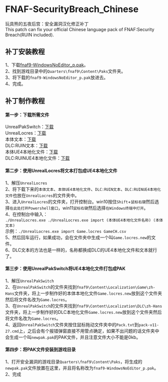 # FNAF-SecurityBreach_Chinese
玩具熊的五夜后宫：安全漏洞汉化修正补丁  
This patch can fix your official Chinese language pack of FNAF:Security Breach(RUIN included). <br>
## 补丁安装教程
1、下载[fnaf9-WindowsNoEditor_p.pak](https://github.com/HanFengRuYue/FNAF-SecurityBreach_Chinese/releases/download/v3.8/fnaf9-WindowsNoEditor_p.pak)。<br>
2、找到游戏目录中的```Quarters\fnaf9\Content\Paks```文件夹。<br>
3、将下载的```fnaf9-WindowsNoEditor_p.pak```放进去。<br>
4、完成。<br>
## 补丁制作教程
#### 第一步：下载所需文件
UnrealPakSwitch：[下载](./src/UnrealPakSwitchv10.zip)<br>
UnrealLocres：[下载](./src/UnrealLocres.zip)<br>
本体文本：[下载](./src/GameCH.csv)<br>
DLC:RUIN文本：[下载](./src/DLCCH.csv)<br>
本体UE4本地化文件：[下载](./src/Game.locres)<br>
DLC:RUINUE4本地化文件：[下载](./src/DLC.locres)<br>
#### 第二步：使用UnrealLocres将文本打包成UE4本地化文件
1、解压```UnrealLocres```<br>
2、将下载下来的```本体文本```、```本体UE4本地化文件```、```DLC:RUIN文本```、```DLC:RUINUE4本地化文件```也放在```UnrealLocres```的文件夹中。<br>
3、进入```UnrealLocres```的文件夹，打开控制台。win10按住```Shift```+```鼠标右键```然后选择```在此处打开Powershell窗口```，win11```鼠标右键```然后选择```在Windows终端中打开```。<br>
4、在控制台中输入：<br>
```./UnrealLocres.exe ./UnrealLocres.exe import (本体UE4本地化文件名称) (本体文本)```<br>
示例：```./UnrealLocres.exe import Game.locres GameCH.csv```<br>
5、然后回车运行，如果成功，会在文件夹中生成一个叫```Game.locres.new```的文件。<br>
6、DLC文本的方法也是一样的，名称都换成DLC的UE4本地化文件和文本就行了。<br>
#### 第三步：使用UnrealPakSwitch将UE4本地化文件打包成PAK
1、解压```UnrealPakSwitch```<br>
2、在```UnrealPakSwitch```的文件夹找到```fnaf9\Content\Localization\Game\zh-Hans```文件夹，将上一步制作好的本体本地化文件```Game.locres.new```放到这个文件夹然后将文件名改为```Game.locres```。<br>
3、在```UnrealPakSwitch```的文件夹找到```fnaf9\Content\Localization\DLC\zh-Hans```文件夹，将上一步制作好的DLC本地化文件```Game.locres.new```放到这个文件夹然后将文件名改为```Game.locres```。<br>
4、返回```UnrealPakSwitch```文件夹按住鼠标拖动文件夹中的```Pack.txt```到```pack-v11-27.cmd```上，之后会有个报错弹窗直接不用管点确定，如果不出问题的话文件夹中会生成一个叫```newpak.pak```的PAK文件，并且注意文件大小不能是0kb。<br>
#### 第四步：将PAK文件安装到游戏目录
1、打开安全漏洞的游戏目录```Quarters\fnaf9\Content\Paks```，将生成的```newpak.pak```文件放置在这里，并且将名称改为```fnaf9-WindowsNoEditor_p.pak```。<br>
2、完成<br>

